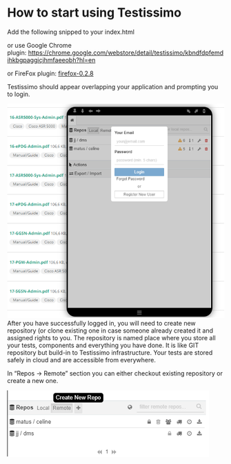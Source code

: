# How to start using Testissimo

Add the following snipped to your index.html

<script id="testissimo" src="https://app.testissimo.io/testissimo.min.js"></script>

or use Google Chrome plugin: https://chrome.google.com/webstore/detail/testissimo/kbndfdpfemdihkbgpaggicjhmfaeeobh?hl=en

or FireFox plugin: [firefox-0.2.8](https://www.dropbox.com/s/x80m0fzcprgplau/testissimo-0.2.8-an%2Bfx.xpi?dl=1)

Testissimo should appear overlapping your application and prompting you to login. 

![](/documentation/images/rkh4mL5zQ.png)  
After you have successfully logged in, you will need to create new repository (or clone existing one in case someone already created it and assigned rights to you. The repository is named place where you store all your tests, components and everything you have done. It is like GIT repository but build-in to Testissimo infrastructure. Your tests are stored safely in cloud and are accessible from everywhere.

In “Repos -> Remote” section you can either checkout existing repository or create a new one.
 




![](/documentation/images/SkYk_85G7.png)  
